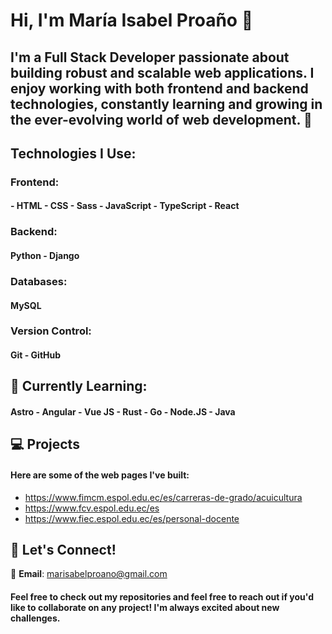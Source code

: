 # Hi, I'm María Isabel Proaño 👋

## I'm a **Full Stack Developer** passionate about building robust and scalable web applications. I enjoy working with both frontend and backend technologies, constantly learning and growing in the ever-evolving world of web development. 🚀

## Technologies I Use:

### Frontend:
#### - HTML - CSS - Sass - JavaScript - TypeScript - React

### Backend:
#### Python - Django

### Databases:
#### MySQL

### Version Control:
#### Git - GitHub

## 🌱 Currently Learning:
#### Astro - Angular - Vue JS - Rust - Go - Node.JS - Java

## 💻 Projects

#### Here are some of the web pages I've built:

- https://www.fimcm.espol.edu.ec/es/carreras-de-grado/acuicultura
- https://www.fcv.espol.edu.ec/es
- https://www.fiec.espol.edu.ec/es/personal-docente

## 💬 Let's Connect!

📧 **Email**: [marisabelproano@gmail.com](mailto:marisabelproano@gmail.com)

#### Feel free to check out my repositories and feel free to reach out if you'd like to collaborate on any project! I'm always excited about new challenges.
